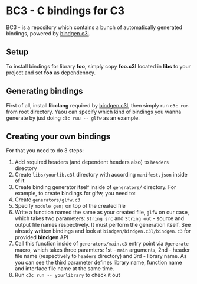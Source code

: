 
# BC3 - C bindings for C3

BC3 - is a repository which contains a bunch of automatically generated bindings, powered by [bindgen.c3l](https://github.com/vssukharev/bindgen.c3l).

## Setup

To install bindings for library **foo**, simply copy **foo.c3l** located in **libs** to your project and set **foo** as dependenncy.

## Generating bindings

First of all, install **libclang** required by [bindgen.c3l](https://github.com/vssukharev/bindgen.c3l), then simply run `c3c run` from root directory. Yaou can specify which kind of bindings you wanna generate by just doing `c3c ruu -- glfw` as an example.

## Creating your own bindings

For that you need to do 3 steps:

1. Add required headers (and dependent headers also) to `headers` directory
2. Create `libs/yourlib.c3l` directory with according `manifest.json` inside of it
3. Create binding generator itself inside of `generators/` directory. For example, to create bindings for glfw, you need to:
  1. Create `generators/glfw.c3`
  2. Specify `module gen;` on top of the created file
  3. Write a function named the same as your created file, `glfw` on our case, which takes two parameters: `String src` and `String out` - source and output file names respectively. It must perform the generation itself. See already written bindings and look at `bindgen/bindgen.c3l/bindgen.c3` for provided **bindgen** API
  4. Call this function inside of `generators/main.c3` entry point via `@generate` macro, which takes three paramters: 1st - `main` arguments, 2nd - header file name (respectively to `headers` directory) and 3rd - library name. As you can see the third parameter defines library name, function name and interface file name at the same time.
4. Run `c3c run -- yourlibrary` to check it out

